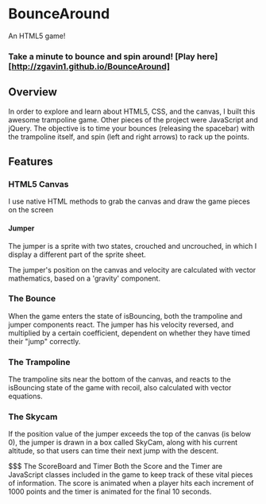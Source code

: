 # BounceAround
An HTML5 game!

### Take a minute to bounce and spin around! [Play here][http://zgavin1.github.io/BounceAround]


## Overview
In order to explore and learn about HTML5, CSS, and the canvas, I built this awesome trampoline game. Other pieces of the project were JavaScript and jQuery. The objective is to time your bounces (releasing the spacebar) with the trampoline itself, and spin (left and right arrows) to rack up the points.


## Features
### HTML5 Canvas
I use native HTML methods to grab the canvas and draw the game pieces on the screen

#### Jumper
The jumper is a sprite with two states, crouched and uncrouched, in which I display a different part of the sprite sheet.

The jumper's position on the canvas and velocity are calculated with vector mathematics, based on a 'gravity' component.

### The Bounce
When the game enters the state of isBouncing, both the trampoline and jumper components react.
The jumper has his velocity reversed, and multiplied by a certain coefficient, dependent on whether they have timed their "jump" correctly.

### The Trampoline
The trampoline sits near the bottom of the canvas, and reacts to the isBouncing state of the game with recoil, also calculated with vector equations. 

### The Skycam
If the position value of the jumper exceeds the top of the canvas (is below 0), the jumper is drawn in a box called SkyCam, along with his current altitude, so that users can time their next jump with the descent.

$$$ The ScoreBoard and Timer
Both the Score and the Timer are JavaScript classes included in the game to keep track of these vital pieces of information. The score is animated when a player hits each increment of 1000 points and the timer is animated for the final 10 seconds.
